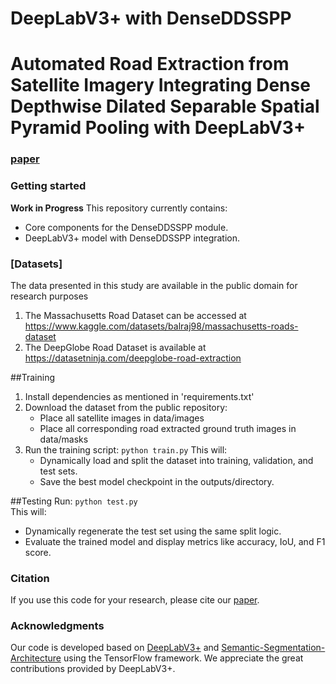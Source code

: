 # DeepLabV3+ with DenseDDSSPP
# Automated Road Extraction from Satellite Imagery Integrating Dense Depthwise Dilated Separable Spatial Pyramid Pooling with DeepLabV3+

### [paper](https://arxiv.org/pdf/2410.14836)


### Getting started
**Work in Progress**
This repository currently contains:
- Core components for the DenseDDSSPP module.
- DeepLabV3+ model with DenseDDSSPP integration.


### [Datasets]
The data presented in this study are available in the public domain for research purposes
1.	The Massachusetts Road Dataset can be accessed at https://www.kaggle.com/datasets/balraj98/massachusetts-roads-dataset
2.	The DeepGlobe Road Dataset is available at https://datasetninja.com/deepglobe-road-extraction


##Training
1. Install dependencies as mentioned in 'requirements.txt'
2. Download the dataset from the public repository:
   - Place all satellite images in data/images
   - Place all corresponding road extracted ground truth images in data/masks
3. Run the training script: `python train.py`
   This will:
   - Dynamically load and split the dataset into training, validation, and test sets.
   - Save the best model checkpoint in the outputs/directory.

##Testing
   Run: `python test.py`  
   This will:
  - Dynamically regenerate the test set using the same split logic.
  - Evaluate the trained model and display metrics like accuracy, IoU, and F1 score.

### Citation
If you use this code for your research, please cite our [paper](https://arxiv.org/pdf/2410.14836).


### Acknowledgments
Our code is developed based on [DeepLabV3+](https://github.com/tensorflow/models/tree/master/research/deeplab) and [Semantic-Segmentation-Architecture](https://github.com/nikhilroxtomar/Semantic-Segmentation-Architecture) using the TensorFlow framework. We appreciate the great contributions provided by DeepLabV3+.
